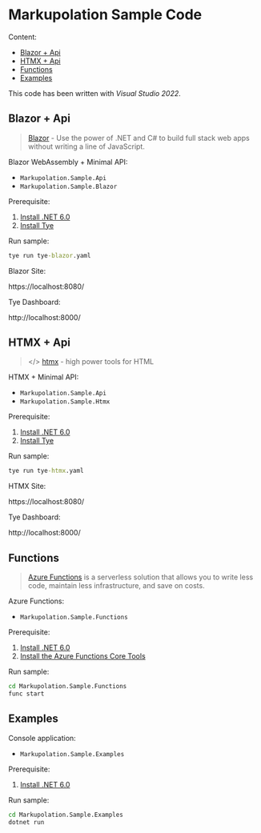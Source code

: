 # Markupolation Sample Code<!-- omit in toc -->

Content:

- [Blazor + Api](#blazor--api)
- [HTMX + Api](#htmx--api)
- [Functions](#functions)
- [Examples](#examples)

This code has been written with *Visual Studio 2022*.

## Blazor + Api

> [Blazor](https://dotnet.microsoft.com/en-us/apps/aspnet/web-apps/blazor) - Use the power of .NET and C# to build full stack web apps without writing a line of JavaScript.

Blazor WebAssembly + Minimal API:

* `Markupolation.Sample.Api`
* `Markupolation.Sample.Blazor`

Prerequisite:

1. [Install .NET 6.0](https://dotnet.microsoft.com/download/dotnet/6.0)
2. [Install Tye](https://github.com/dotnet/tye/blob/main/docs/getting_started.md#installing-tye)

Run sample:

```cmd
tye run tye-blazor.yaml
```

Blazor Site:

https://localhost:8080/

Tye Dashboard:

http://localhost:8000/

## HTMX + Api

> </> [htmx](https://htmx.org/) - high power tools for HTML

HTMX + Minimal API:

* `Markupolation.Sample.Api`
* `Markupolation.Sample.Htmx`

Prerequisite:

1. [Install .NET 6.0](https://dotnet.microsoft.com/download/dotnet/6.0)
2. [Install Tye](https://github.com/dotnet/tye/blob/main/docs/getting_started.md#installing-tye)

Run sample:

```cmd
tye run tye-htmx.yaml
```

HTMX Site:

https://localhost:8080/

Tye Dashboard:

http://localhost:8000/

## Functions

> [Azure Functions](https://learn.microsoft.com/en-us/azure/azure-functions/functions-overview) is a serverless solution that allows you to write less code, maintain less infrastructure, and save on costs.

Azure Functions:

* `Markupolation.Sample.Functions`

Prerequisite:

1. [Install .NET 6.0](https://dotnet.microsoft.com/download/dotnet/6.0)
2. [Install the Azure Functions Core Tools](https://docs.microsoft.com/en-us/azure/azure-functions/functions-run-local?tabs=v4%2Cwindows%2Ccsharp%2Cportal%2Cbash%2Ckeda#install-the-azure-functions-core-tools)

Run sample:

```cmd
cd Markupolation.Sample.Functions
func start
```

## Examples

Console application:

* `Markupolation.Sample.Examples`

Prerequisite:

1. [Install .NET 6.0](https://dotnet.microsoft.com/download/dotnet/6.0)

Run sample:

```cmd
cd Markupolation.Sample.Examples
dotnet run
```
